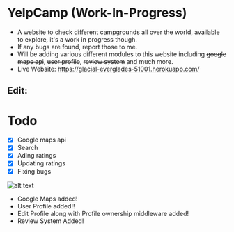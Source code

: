 # YelpCamp (Work-In-Progress)
- A website to check different campgrounds all over the world, available to explore, it's a work in progress though.
- If any bugs are found, report those to me.
- Will be adding various different modules to this website including ~~google maps api~~, ~~user profile~~, ~~review system~~ and much more.
- Live Website: https://glacial-everglades-51001.herokuapp.com/
## Edit:

# Todo
- [x] Google maps api
- [x] Search
- [x] Ading ratings
- [x] Updating ratings
- [x] Fixing bugs

![alt text](https://www.jqueryscript.net/images/Show-Nearby-Places-jQuery-Google-Maps-WhatsNearby.jpg "Logo Title Text 1")
- Google Maps added!
- User Profile added!!
- Edit Profile along with Profile ownership middleware added!
- Review System Added!
